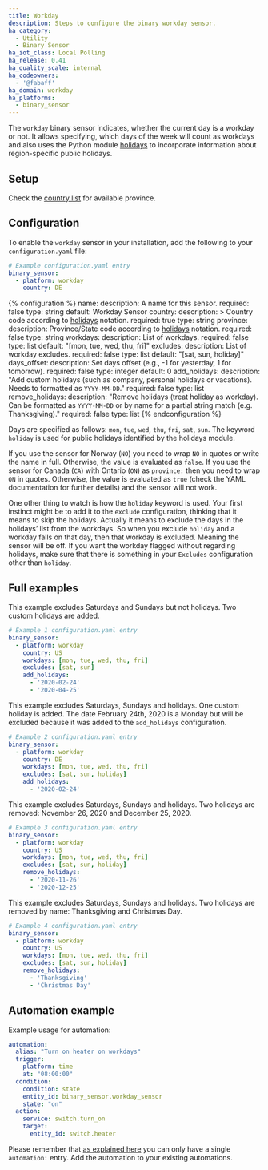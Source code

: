 ```yaml
---
title: Workday
description: Steps to configure the binary workday sensor.
ha_category:
  - Utility
  - Binary Sensor
ha_iot_class: Local Polling
ha_release: 0.41
ha_quality_scale: internal
ha_codeowners:
  - '@fabaff'
ha_domain: workday
ha_platforms:
  - binary_sensor
---
```


The `workday` binary sensor indicates, whether the current day is a workday or not. It allows specifying, which days of the week will count as workdays and also
uses the Python module [holidays](https://pypi.python.org/pypi/holidays) to incorporate information about region-specific public holidays. 

## Setup

Check the [country list](https://github.com/dr-prodigy/python-holidays#available-countries) for available province.

## Configuration
To enable the `workday` sensor in your installation, add the following to your `configuration.yaml` file:

```yaml
# Example configuration.yaml entry
binary_sensor:
  - platform: workday
    country: DE
```

{% configuration %}
name:
  description: A name for this sensor.
  required: false
  type: string
  default: Workday Sensor
country:
  description: >
    Country code according to [holidays](https://pypi.org/project/holidays/) notation.
  required: true
  type: string
province:
  description: Province/State code according to [holidays](https://pypi.org/project/holidays/) notation.
  required: false
  type: string
workdays:
  description: List of workdays.
  required: false
  type: list
  default: "[mon, tue, wed, thu, fri]"
excludes:
  description: List of workday excludes.
  required: false
  type: list
  default: "[sat, sun, holiday]"
days_offset:
  description: Set days offset (e.g., -1 for yesterday, 1 for tomorrow).
  required: false
  type: integer
  default: 0
add_holidays:
  description: "Add custom holidays (such as company, personal holidays or vacations). Needs to formatted as `YYYY-MM-DD`."
  required: false
  type: list
remove_holidays:
  description: "Remove holidays (treat holiday as workday). Can be formatted as `YYYY-MM-DD` or by name for a partial string match (e.g. Thanksgiving)."
  required: false
  type: list
{% endconfiguration %}

Days are specified as follows: `mon`, `tue`, `wed`, `thu`, `fri`, `sat`, `sun`.
The keyword `holiday` is used for public holidays identified by the holidays module.

<div class='note warning'>

If you use the sensor for Norway (`NO`) you need to wrap `NO` in quotes or write the name in full.
Otherwise, the value is evaluated as `false`.
If you use the sensor for Canada (`CA`) with Ontario (`ON`) as `province:` then you need to wrap `ON` in quotes.
Otherwise, the value is evaluated as `true` (check the YAML documentation for further details) and the sensor will not work.

One other thing to watch is how the `holiday` keyword is used. Your first instinct might be to add it to the `exclude` configuration, thinking that it means to skip the holidays. Actually it means to exclude the days in the holidays’ list from the workdays. So when you exclude `holiday` and a workday falls on that day, then that workday is excluded. Meaning the sensor will be off. If you want the workday flagged without regarding holidays, make sure that there is something in your `Excludes` configuration other than `holiday`.

</div>

## Full examples

This example excludes Saturdays and Sundays but not holidays. Two custom holidays are added.

```yaml
# Example 1 configuration.yaml entry
binary_sensor:
  - platform: workday
    country: US
    workdays: [mon, tue, wed, thu, fri]
    excludes: [sat, sun]
    add_holidays:
      - '2020-02-24'
      - '2020-04-25'
```

This example excludes Saturdays, Sundays and holidays. One custom holiday is added.
The date February 24th, 2020 is a Monday but will be excluded because it was added to the `add_holidays` configuration.

```yaml
# Example 2 configuration.yaml entry
binary_sensor:
  - platform: workday
    country: DE
    workdays: [mon, tue, wed, thu, fri]
    excludes: [sat, sun, holiday]
    add_holidays:
      - '2020-02-24'
```

This example excludes Saturdays, Sundays and holidays. Two holidays are removed: November 26, 2020 and December 25, 2020.

```yaml
# Example 3 configuration.yaml entry
binary_sensor:
  - platform: workday
    country: US
    workdays: [mon, tue, wed, thu, fri]
    excludes: [sat, sun, holiday]
    remove_holidays:
      - '2020-11-26'
      - '2020-12-25'
```

This example excludes Saturdays, Sundays and holidays. Two holidays are removed by name: Thanksgiving and Christmas Day.

```yaml
# Example 4 configuration.yaml entry
binary_sensor:
  - platform: workday
    country: US
    workdays: [mon, tue, wed, thu, fri]
    excludes: [sat, sun, holiday]
    remove_holidays:
      - 'Thanksgiving'
      - 'Christmas Day'
```

## Automation example

Example usage for automation:

```yaml
automation:
  alias: "Turn on heater on workdays"
  trigger:
    platform: time
    at: "08:00:00"
  condition:
    condition: state
    entity_id: binary_sensor.workday_sensor
    state: "on"
  action:
    service: switch.turn_on
    target:
      entity_id: switch.heater
```

<div class='note'>

Please remember that [as explained here](/docs/configuration/devices/) you can only have a single `automation:` entry. Add the automation to your existing automations.

</div>
